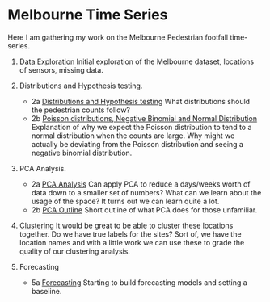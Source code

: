 # Melbourne Time Series

Here I am gathering my work on the Melbourne Pedestrian footfall time-series.

1. [Data Exploration](https://github.com/jackliddle/melbourne-timeseries/blob/main/01%20Data%20exploration.ipynb)
   Initial exploration of the Melbourne dataset, locations of sensors, missing data.

2. Distributions and Hypothesis testing.
   * 2a [Distributions and Hypothesis testing](https://github.com/jackliddle/melbourne-timeseries/blob/main/02a%20Distributions%20and%20Hypothesis%20Testing.ipynb)
  What distributions should the pedestrian counts follow?
   * 2b [Poisson distributions, Negative Binomial and Normal Distribution](https://github.com/jackliddle/melbourne-timeseries/blob/main/02b%20Poisson%20distributions%2C%20Negative%20Binomial%20and%20Normal%20Distributions..ipynb) Explanation of why we expect the Poisson distribution to tend to a normal distribution when the counts are large. Why might we actually be deviating from the Poisson distribution and seeing a negative binomial distribution.

3. PCA Analysis.
   * 2a [PCA Analysis](https://github.com/jackliddle/melbourne-timeseries/blob/main/03a%20PCA%20Analysis.ipynb) Can apply PCA to reduce a days/weeks worth of data down to a smaller set of numbers? What can we learn about the usage of the space? It turns out we can learn quite a lot.
   * 2b [PCA Outline](https://github.com/jackliddle/melbourne-timeseries/blob/main/03b%20PCA%20Outline.ipynb) Short outline of what PCA does for those unfamiliar.
   
4. [Clustering](https://github.com/jackliddle/melbourne-timeseries/blob/main/04%20Clustering%20Analysis.ipynb) It would be great to be able to cluster these locations together. Do we have true labels for the sites? Sort of, we have the location names and with a little work we can use these to grade the quality of our clustering analysis.

5. Forecasting
   * 5a [Forecasting](https://github.com/jackliddle/melbourne-timeseries/blob/main/05a%20Forecasting.ipynb) Starting to build forecasting models and setting a baseline.
